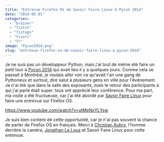 ```yaml
---
title: "Entrevue Firefox OS de Savoir Faire Linux à Pycon 2014"
date: "2014-05-01"
categories: 
  - "brainer"
  - "fixtxt"
  - "fixtags"
  - "fixurl"
  - "fr"
image: "Pycon2014.png"
slug: "entrevue-firefox-os-de-savoir-faire-linux-a-pycon-2014"
---
```


Je ne suis pas un développeur Python, mais j'ai tout de même été faire un petit tour à [Pycon 2014](https://us.pycon.org/2014/ "Site web de Pycon 2014") qui avait lieu il y a quelques jours. Comme cela se passait à Montréal, je voulais aller voir ce qu'avait l'air une gang de Pythoneux et surtout, dire salut à plusieurs gens en ville pour l'événement. Je n'ai été que dans la salle des exposants, mais le retour des participants à qui j'ai parlé était super: tous ont apprécié leur conférence. Pour ma part, ma visite a été fructueuse, car j'ai été abordé par [Savoir Faire Linux](https://www.savoirfairelinux.com/ "Site Web de Savoir Faire Linux") pour faire une entrevue sur Firefox OS.

https://www.youtube.com/watch?v=utMeNxYLYsw

Je suis bien content de cette opportunité, car je n'ai pas souvent la chance de parler de Firefox OS en français. Merci à [Christian Aubry](https://twitter.com/christianaubry "Compte Twitter de Christian Aubry"), l'homme derrière la caméra, [Jonathan Le Lous](http://blog.itnservice.net/ "Site Web de Jonathan Le Lous") et Savoir Faire Linux pour cette entrevue.
